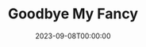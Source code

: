 ---
title: Goodbye My Fancy
date: 2023-09-08T00:00:00
opening_date: 1951-01-19
closing_date: 1951-01-27
layout: productions
program:
Theatre: Theatre Jacksonville
Venue: Little Theatre
cast:
- Agatha Reed: Janne Strickland
- Amelia: Sally Anderson
- Carol: Pat Mcguire
- Clarisse: Dorothy Womble
- Claude Griswold: J.M. Joyner
- Dr. James Merrill: Ray C. Winstead
- Dr. Pitt: W.E. Davis
- Ellen Griswold: Carolina Rawls
- Ginny Merrill: Norma Barri
- Grace Woods (Woody): Eileen Henry
- Janitor:
  - Walter Quattlebaum
  - L.J. Gift
- Jo: Deane Jackson
- Mary Nell Dodge: Edith Dodd
- Matt Cole: Pete McCausland
- Miss Shackelford: Ann McCabe
- Professor Birdeshaw: Mary Jane Chrisulis
- Susan: Sue Miller
- Telephone Man: Larry Zell
crew:
- Assistant Director:
  - Peggy Gift
  - Edna Spindel
- Curtain: L.J. Gift
- Director: Paul E. Geisenhof
- Light Controls:
  - Walter Quattlebaum
  - Su Hawkins
- Make-up Assistant:
  - Larry Zell
  - Jack Vaughn
  - Jane Porter
  - Ernestine Taylor
  - Bill Gibbs
  - Ruth Hamilton
  - Doris Hobgood
  - Jewel Slappy
- Properties Assistant:
  - Mrs. L.L. Parks
  - Mildred Thomas
  - Vonnie Patton
  - Mrs. W. E. Heaney
- Properties Chairman: Margaret Lafferty
- Set and Technical Direction: Bernard W. Kane
- Set Construction and Painting:
  - Laurel Barton
  - Bill Gibbs
  - Grace Ogden
  - Janet Sucow
  - Larry Zell
  - Walter Quattlebaum
  - Snick Ogden
  - Edna Spindel
  - Richard Kaszner
  - Elmo Lehman
  - Shirley Kane
  - L.J. Gift
  - Harry Richard
- Sound and Music: Peggy Gift
- Stage Manager: Beth Wade
- Wardrobe Assistant:
  - Karen O'Shaughnessy
  - Margaret Fairweather
  - Grace Ogden
  - Snick Ogden
  - Polly Clendenning
  - Laurel Barton
  - Ann Welch
orchestra:
---